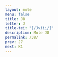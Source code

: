 ```yaml
---
layout: mote
menu: false
title: J8
letter: J
title-tei: "[/Jviii/]"
description: Mote J8
permalink: /J8/
prev: J7
next: K1
---
```

